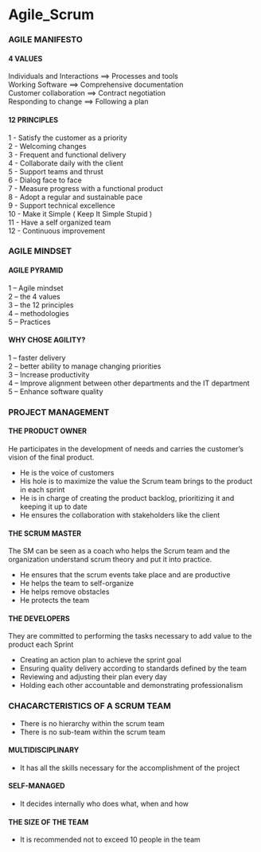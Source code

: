 # Agile_Scrum

### AGILE MANIFESTO

#### 4 VALUES

Individuals and Interactions ==> Processes and tools  
Working Software ==> Comprehensive documentation  
Customer collaboration ==> Contract negotiation  
Responding to change ==> Following a plan  

#### 12 PRINCIPLES

1 - Satisfy the customer as a priority  
2 - Welcoming changes  
3 - Frequent and functional delivery  
4 - Collaborate daily with the client  
5 - Support teams and thrust  
6 - Dialog face to face  
7 - Measure progress with a functional product  
8 - Adopt a regular and sustainable pace  
9 - Support technical excellence  
10 - Make it Simple ( Keep It Simple Stupid )    
11 - Have a self organized team  
12 - Continuous improvement  


### AGILE MINDSET

#### AGILE PYRAMID

1 – Agile mindset  
2 – the 4 values  
3 – the 12 principles  
4 – methodologies  
5 – Practices  

#### WHY CHOSE AGILITY?

1 – faster delivery  
2 – better ability to manage changing priorities  
3 – Increase productivity  
4 – Improve alignment between other departments and the IT department  
5 – Enhance software quality   


### PROJECT MANAGEMENT

#### THE PRODUCT OWNER  
He participates in the development of needs and carries the customer’s vision of the final product.  
-	He is the voice of customers  
-	His hole is to maximize the value the Scrum team brings to the product in each sprint  
-	He is in charge of creating the product backlog, prioritizing it and keeping it up to date  
-	He ensures the collaboration with stakeholders like the client  

#### THE SCRUM MASTER
The SM can be seen as a coach who helps the Scrum team and the organization understand scrum theory and put it into practice.  
-	He ensures that the scrum events take place and are productive   
-	He helps the team to self-organize  
-	He helps remove obstacles  
-	He protects the team  

#### THE DEVELOPERS
They are committed to performing the tasks necessary to add value to the product each Sprint  
- Creating an action plan to achieve the sprint goal  
- Ensuring quality delivery according to standards defined by the team  
- Reviewing and adjusting their plan every day  
- Holding each other accountable and demonstrating professionalism  


### CHACARCTERISTICS OF A SCRUM TEAM
- There is no hierarchy within the scrum team  
- There is no sub-team within the scrum team  

#### MULTIDISCIPLINARY
- It has all the skills necessary for the accomplishment of the project  

#### SELF-MANAGED
- It decides internally who does what, when and how  

#### THE SIZE OF THE TEAM
- It is recommended not to exceed 10 people in the team  

